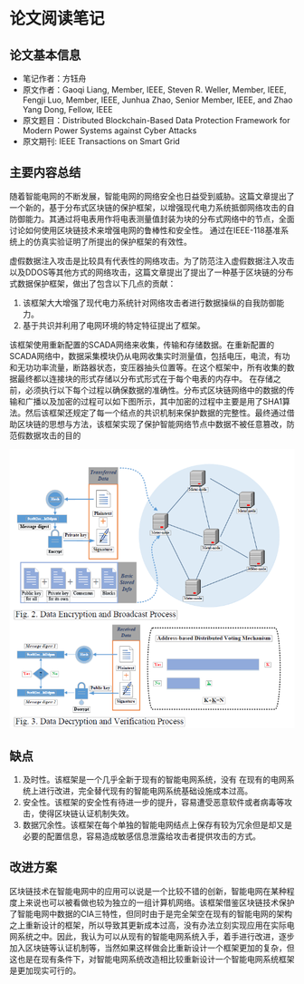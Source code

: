 # 论文阅读笔记

## 论文基本信息

- 笔记作者：方钰舟
- 原文作者：Gaoqi Liang, Member, IEEE, Steven R. Weller, Member, IEEE, Fengji Luo, Member, IEEE,
  Junhua Zhao, Senior Member, IEEE, and Zhao Yang Dong, Fellow, IEEE
- 原文题目：Distributed Blockchain-Based Data Protection Framework for Modern Power Systems against Cyber Attacks
- 原文期刊: IEEE Transactions on Smart Grid

## 主要内容总结

​	随着智能电网的不断发展，智能电网的网络安全也日益受到威胁。这篇文章提出了一个新的，基于分布式区块链的保护框架，以增强现代电力系统抵御网络攻击的自防御能力。其通过将电表用作将电表测量值封装为块的分布式网络中的节点，全面讨论如何使用区块链技术来增强电网的鲁棒性和安全性。 通过在IEEE-118基准系统上的仿真实验证明了所提出的保护框架的有效性。

​	虚假数据注入攻击是比较具有代表性的网络攻击。为了防范注入虚假数据注入攻击以及DDOS等其他方式的网络攻击，这篇文章提出了提出了一种基于区块链的分布式数据保护框架，做出了包含以下几点的贡献：

1. 该框架大大增强了现代电力系统针对网络攻击者进行数据操纵的自我防御能力。
2. 基于共识并利用了电网环境的特定特征提出了框架。

​	该框架使用重新配置的SCADA网络来收集，传输和存储数据。在重新配置的SCADA网络中，数据采集模块仍从电网收集实时测量值，包括电压，电流，有功和无功功率流量，断路器状态，变压器抽头位置等。在这个框架中，所有收集的数据最终都以连接块的形式存储以分布式形式在于每个电表的内存中。 在存储之前，必须执行以下每个过程以确保数据的准确性。分布式区块链网络中的数据的传输和广播以及加密的过程可以如下图所示，其中加密的过程中主要是用了SHA1算法。然后该框架还规定了每一个结点的共识机制来保护数据的完整性。最终通过借助区块链的思想与方法，该框架实现了保护智能网络节点中数据不被任意篡改，防范假数据攻击的目的

![1](img\1.png)

## 缺点

1. 及时性。该框架是一个几乎全新于现有的智能电网系统，没有 在现有的电网系统上进行改进，完全替代现有的智能电网系统基础设施成本过高。
2. 安全性。该框架的安全性有待进一步的提升，容易遭受恶意软件或者病毒等攻击，使得区块链认证机制失效。
3. 数据冗余性。该框架在每个单独的智能电网结点上保存有较为冗余但是却又是必要的配置信息，容易造成敏感信息泄露给攻击者提供攻击的方式。

## 改进方案

​	区块链技术在智能电网中的应用可以说是一个比较不错的创新，智能电网在某种程度上来说也可以被看做也较为独立的一组计算机网络。该框架借鉴区块链技术保护了智能电网中数据的CIA三特性，但同时由于是完全架空在现有的智能电网的架构之上重新设计的框架，所以导致其更新成本过高，没有办法立刻实现应用在实际电网系统之中。因此，我认为可以从现有的智能电网系统入手，着手进行改进，逐步加入区块链等认证机制等，当然如果这样做会比重新设计一个框架更加的复杂，但这也是在现有条件下，对智能电网系统改造相比较重新设计一个智能电网系统框架是更加现实可行的。



